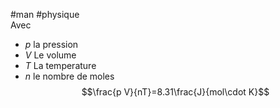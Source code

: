 #man #physique \
Avec
- $p$ la pression
- $V$ Le volume
- $T$ La temperature
- $n$ le nombre de moles
$$\frac{p V}{nT}=8.31\frac{J}{mol\cdot K}$$